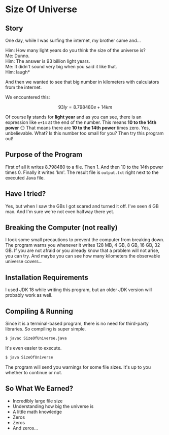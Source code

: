 # Size Of Universe

## Story

One day, while I was surfing the internet, my brother came and...

Him: How many light years do you think the size of the universe is?<br>
Me: Dunno.<br>
Him: The answer is 93 billion light years.<br>
Me: It didn't sound very big when you said it like that.<br>
Him: laugh*</p>

And then we wanted to see that big number in kilometers with calculators from the internet.

We encountered this:

```math
93ly = 8.798480e+14km
```

Of course **ly** stands for **light year** and as you can see, there is an expression like `e+14` at the end of the number. This means **10 to the 14th power** 😶 That means
there are **10 to the 14th power** times zero. Yes, unbelievable. What? Is this number too small for you? Then try this program out!

## Purpose of the Program

First of all it writes 8.798480 to a file. Then 1. And then 10 to the 14th power times 0. Finally it writes 'km'. The result file is `output.txt` right next to the executed Java file.

## Have I tried?

Yes, but when I saw the GBs I got scared and turned it off. I've seen 4 GB max. And I'm sure we're not even halfway there yet.

## Breaking the Computer (not really)

I took some small precautions to prevent the computer from breaking down. The program warns you whenever it writes 128 MB, 4 GB, 8 GB, 16 GB, 32 GB. If you are not afraid or you already know that a problem will not arise, you can try. And maybe you can see how many kilometers the observable universe covers...

## Installation Requirements

I used JDK 18 while writing this program, but an older JDK version will probably work as well.

## Compiling & Running

Since it is a terminal-based program, there is no need for third-party libraries. So compiling is super simple.

```bash
$ javac SizeOfUniverse.java
```

It's even easier to execute.

```bash
$ java SizeOfUniverse
```

The program will send you warnings for some file sizes. It's up to you whether to continue or not.

## So What We Earned?

- Incredibly large file size
- Understanding how big the universe is
- A little math knowledge
- Zeros
- Zeros
- And zeros...
